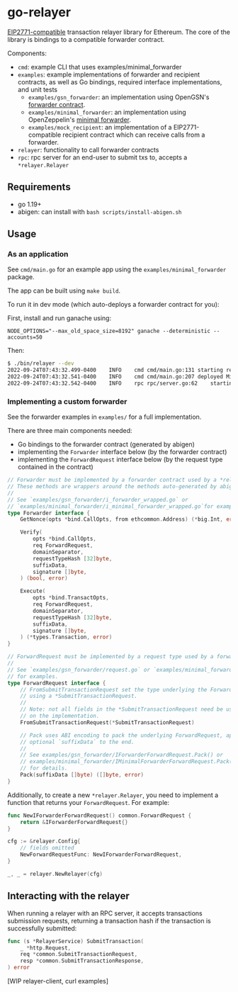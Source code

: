 # go-relayer

[EIP2771-compatible](https://eips.ethereum.org/EIPS/eip-2771) transaction relayer library for Ethereum. The core of the library is bindings to a compatible forwarder contract. 

Components:
- `cmd`: example CLI that uses examples/minimal_forwarder
- `examples`: example implementations of forwarder and recipient contracts, as well as Go bindings, required interface implementations, and unit tests
	- `examples/gsn_forwarder`: an implementation using OpenGSN's [forwarder contract](https://github.com/opengsn/gsn/tree/master/packages/contracts/src/forwarder).
	- `examples/minimal_forwarder`: an implementation using OpenZeppelin's [minimal forwarder](https://github.com/OpenZeppelin/openzeppelin-contracts/blob/master/contracts/metatx/MinimalForwarder.sol).
	- `examples/mock_recipient`: an implementation of a EIP2771-compatible recipient contract which can receive calls from a forwarder.
- `relayer`: functionality to call forwarder contracts
- `rpc`: rpc server for an end-user to submit txs to, accepts a `*relayer.Relayer`

## Requirements

- go 1.19+
- abigen: can install with `bash scripts/install-abigen.sh`

## Usage

### As an application

See `cmd/main.go` for an example app using the `examples/minimal_forwarder` package. 

The app can be built using `make build`.

To run it in dev mode (which auto-deploys a forwarder contract for you):

First, install and run ganache using:
```
NODE_OPTIONS="--max_old_space_size=8192" ganache --deterministic --accounts=50
```

Then:
```bash
$ ./bin/relayer --dev
2022-09-24T07:43:32.499-0400	INFO	cmd	cmd/main.go:131	starting relayer with ethereum endpoint http://localhost:8545 and chain ID 1337
2022-09-24T07:43:32.541-0400	INFO	cmd	cmd/main.go:207	deployed MinimalForwarder.sol to 0x8E7a8d3CAeEbbe9A92faC4db19424218aE6791a3
2022-09-24T07:43:32.542-0400	INFO	rpc	rpc/server.go:62	starting RPC server on http://localhost:9545
```

### Implementing a custom forwarder

See the forwarder examples in `examples/` for a full implementation.

There are three main components needed:
- Go bindings to the forwarder contract (generated by abigen)
- implementing the `Forwarder` interface below (by the forwarder contract)
- implementing the `ForwardRequest` interface below (by the request type contained in the contract)

```go
// Forwarder must be implemented by a forwarder contract used by a *relayer.Relayer.
// These methods are wrappers around the methods auto-generated by abigen.
//
// See `examples/gsn_forwarder/i_forwarder_wrapped.go` or 
// `examples/minimal_forwarder/i_minimal_forwarder_wrapped.go`for examples.
type Forwarder interface {
	GetNonce(opts *bind.CallOpts, from ethcommon.Address) (*big.Int, error)

	Verify(
		opts *bind.CallOpts,
		req ForwardRequest,
		domainSeparator,
		requestTypeHash [32]byte,
		suffixData,
		signature []byte,
	) (bool, error)

	Execute(
		opts *bind.TransactOpts,
		req ForwardRequest,
		domainSeparator,
		requestTypeHash [32]byte,
		suffixData,
		signature []byte,
	) (*types.Transaction, error)
}

// ForwardRequest must be implemented by a request type used by a forwarder contract.
//
// See `examples/gsn_forwarder/request.go` or `examples/minimal_forwarder/request.go`
// for examples.
type ForwardRequest interface {
	// FromSubmitTransactionRequest set the type underlying the ForwardRequest
	// using a *SubmitTransactionRequest.
	//
	// Note: not all fields in the *SubmitTransactionRequest need be used depending
	// on the implementation.
	FromSubmitTransactionRequest(*SubmitTransactionRequest)

	// Pack uses ABI encoding to pack the underlying ForwardRequest, appending
	// optional `suffixData` to the end.
	//
	// See examples/gsn_forwarder/IForwarderForwardRequest.Pack() or
	// examples/minimal_forwarder/IMinimalForwarderForwardRequest.Pack()
	// for details.
	Pack(suffixData []byte) ([]byte, error)
}
```

Additionally, to create a new `*relayer.Relayer`, you need to implement a function that returns your `ForwardRequest`. For example:

```go
func NewIForwarderForwardRequest() common.ForwardRequest {
	return &IForwarderForwardRequest{}
}

cfg := &relayer.Config{
	// fields omitted
	NewForwardRequestFunc: NewIForwarderForwardRequest,
}

_, _ = relayer.NewRelayer(cfg)
```

## Interacting with the relayer

When running a relayer with an RPC server, it accepts transactions submission requests, returning a transaction hash if the transaction is successfully submitted:

```go
func (s *RelayerService) SubmitTransaction(
	_ *http.Request,
	req *common.SubmitTransactionRequest,
	resp *common.SubmitTransactionResponse,
) error 
```

[WIP relayer-client, curl examples]
